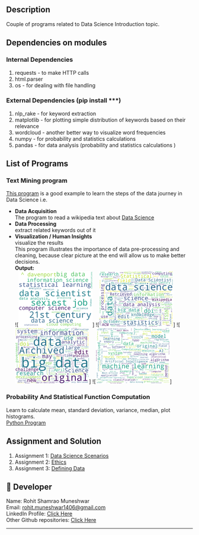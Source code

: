 ## Description
Couple of programs related to Data Science Introduction topic.
  
    
      
## Dependencies on modules 
### Internal Dependencies
1. requests - to make HTTP calls
2. html.parser
3. os - for dealing with file handling

### External Dependencies (pip install ***)
1. nlp_rake - for keyword extraction
2. matplotlib - for plotting simple distribution of keywords based on their relevance  
3. wordcloud - another better way to visualize word frequencies
4. numpy - for probability and statistics calculations
5. pandas - for data analysis (probability and statistics calculations )

## List of Programs
### Text Mining program   
[This program](./data-science-scenarios-assignment.md) is a good example to learn the steps of the data journey in Data Science i.e.
- **Data Acquisition**  
The program to read a wikipedia text about [Data Science](https://en.wikipedia.org/wiki/Data_science)
- **Data Processing**  
extract related keywords out of it
- **Visualization / Human Insights**  
visualize the results  
This program illustrates the importance of data pre-processing and cleaning, because clear picture at the end will allow us to make better decisions.  
  **Output:**   
  ![<Img src="./images/ds_wc.png" width="200">]
  ![<Img src="./images/Data%20Science_with_rawtext_wc.png" width="200">]
  ![<Img src="./images/Big%20Data_with_rawtext_wc.png" width="200">]
  ![<Img src="./images/Machine%20Learning_with_rawtext_wc.png" width="200">]  


### Probability And Statistical Function Computation
Learn to calculate mean, standard deviation, variance, median, plot histograms.  
[Python Program](./probability-statistics.py)



## Assignment and Solution
1. Assignment 1: [Data Science Scenarios](./data-science-scenarios-assignment.md)  
2. Assignment 2: [Ethics](./ethics-assignment.md)
3. Assignment 3: [Defining Data](./defining-data-assignment.md)


## 🌟 Developer
Name: Rohit Shamrao Muneshwar  
Email: rohit.muneshwar1406@gmail.com  
LinkedIn Profile: [Click Here](https://www.linkedin.com/in/rohit-muneshwar-a9079258/)  
Other Github repositories: [Click Here](https://github.com/rohit1406?tab=repositories)  

---
